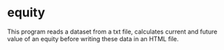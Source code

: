 # equity
This program reads a dataset from a txt file, calculates current and future value of an equity before writing these data in an HTML file.
